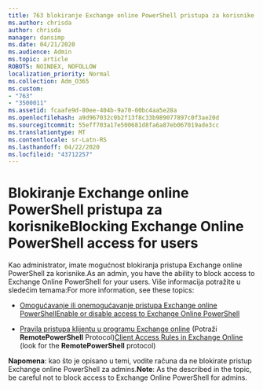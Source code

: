 ```yaml
---
title: 763 blokiranje Exchange online PowerShell pristupa za korisnike
ms.author: chrisda
author: chrisda
manager: dansimp
ms.date: 04/21/2020
ms.audience: Admin
ms.topic: article
ROBOTS: NOINDEX, NOFOLLOW
localization_priority: Normal
ms.collection: Adm_O365
ms.custom:
- "763"
- "3500011"
ms.assetid: fcaafe9d-80ee-404b-9a70-00bc4aa5e28a
ms.openlocfilehash: a9d967032c0b2f13f8c33b989077897c0f3ae20d
ms.sourcegitcommit: 55eff703a17e500681d8fa6a87eb067019ade3cc
ms.translationtype: MT
ms.contentlocale: sr-Latn-RS
ms.lasthandoff: 04/22/2020
ms.locfileid: "43712257"
---
```

# <a name="blocking-exchange-online-powershell-access-for-users"></a><span data-ttu-id="e5462-102">Blokiranje Exchange online PowerShell pristupa za korisnike</span><span class="sxs-lookup"><span data-stu-id="e5462-102">Blocking Exchange Online PowerShell access for users</span></span>
<span data-ttu-id="e5462-103">Kao administrator, imate mogućnost blokiranja pristupa Exchange online PowerShell za korisnike.</span><span class="sxs-lookup"><span data-stu-id="e5462-103">As an admin, you have the ability to block access to Exchange Online PowerShell for your users.</span></span> <span data-ttu-id="e5462-104">Više informacija potražite u sledećim temama:</span><span class="sxs-lookup"><span data-stu-id="e5462-104">For more information, see these topics:</span></span>

- [<span data-ttu-id="e5462-105">Omogućavanje ili onemogućavanje pristupa Exchange online PowerShell</span><span class="sxs-lookup"><span data-stu-id="e5462-105">Enable or disable access to Exchange Online PowerShell</span></span>](https://docs.microsoft.com/powershell/exchange/exchange-online/disable-access-to-exchange-online-powershell)

- <span data-ttu-id="e5462-106">[Pravila pristupa klijentu u programu Exchange online](https://technet.microsoft.com/library/mt842508.aspx) (Potraži **RemotePowerShell** Protocol)</span><span class="sxs-lookup"><span data-stu-id="e5462-106">[Client Access Rules in Exchange Online](https://technet.microsoft.com/library/mt842508.aspx) (look for the **RemotePowerShell** protocol)</span></span> 

<span data-ttu-id="e5462-107">**Napomena**: kao što je opisano u temi, vodite računa da ne blokirate pristup Exchange online PowerShell za admins.</span><span class="sxs-lookup"><span data-stu-id="e5462-107">**Note**: As the described in the topic, be careful not to block access to Exchange Online PowerShell for admins.</span></span>
